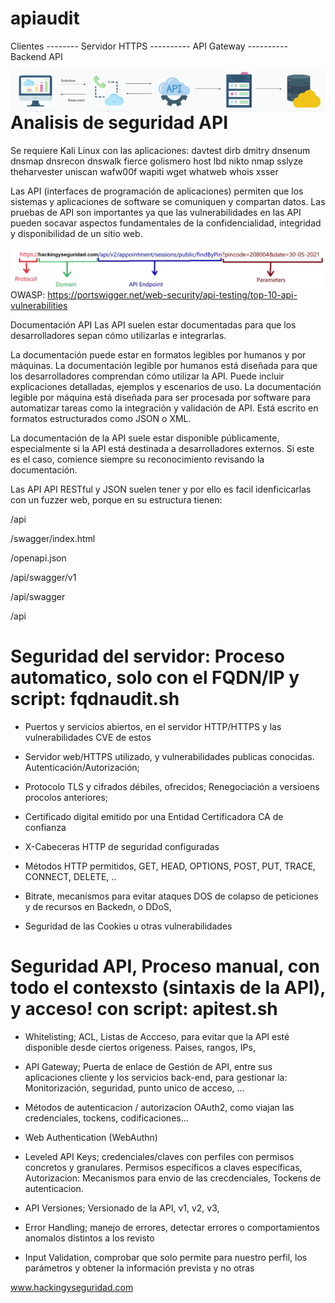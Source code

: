 # apiaudit

Clientes -------- Servidor HTTPS ---------- API Gateway ---------- Backend API

<img style="float:left" alt="api estructura" src="https://github.com/hackingyseguridad/apiaudit/blob/main/api0.png">

# Analisis de seguridad API

Se requiere Kali Linux con las aplicaciones: davtest dirb dmitry dnsenum dnsmap dnsrecon dnswalk fierce golismero host lbd nikto nmap sslyze theharvester uniscan wafw00f wapiti wget whatweb whois xsser

Las API (interfaces de programación de aplicaciones) permiten que los sistemas y aplicaciones de software se comuniquen y compartan datos. Las pruebas de API son importantes ya que las vulnerabilidades en las API pueden socavar aspectos fundamentales de la confidencialidad, integridad y disponibilidad de un sitio web.

<img style="float:left" alt="API sintaxis" src="https://github.com/hackingyseguridad/apiaudit/blob/main/api.png">

OWASP: 
https://portswigger.net/web-security/api-testing/top-10-api-vulnerabilities

Documentación API
Las API suelen estar documentadas para que los desarrolladores sepan cómo utilizarlas e integrarlas.

La documentación puede estar en formatos legibles por humanos y por máquinas. La documentación legible por humanos está diseñada para que los desarrolladores comprendan cómo utilizar la API. Puede incluir explicaciones detalladas, ejemplos y escenarios de uso. La documentación legible por máquina está diseñada para ser procesada por software para automatizar tareas como la integración y validación de API. Está escrito en formatos estructurados como JSON o XML.

La documentación de la API suele estar disponible públicamente, especialmente si la API está destinada a desarrolladores externos. Si este es el caso, comience siempre su reconocimiento revisando la documentación.

Las API API RESTful y JSON suelen tener y  por ello es facil idenficicarlas con un fuzzer web, porque en su estructura tienen: 

/api

/swagger/index.html

/openapi.json

/api/swagger/v1

/api/swagger

/api

# Seguridad del servidor: Proceso automatico, solo con el FQDN/IP y script: fqdnaudit.sh

- Puertos y servicios abiertos, en el servidor HTTP/HTTPS y las vulnerabilidades CVE de estos

- Servidor web/HTTPS utilizado, y vulnerabilidades publicas conocidas. Autenticación/Autorización;

- Protocolo TLS y cifrados débiles, ofrecidos; Renegociación a versioens procolos anteriores;

- Certificado digital  emitido por una  Entidad Certificadora CA  de confianza

- X-Cabeceras HTTP de seguridad configuradas

- Métodos HTTP permitidos, GET, HEAD, OPTIONS, POST, PUT, TRACE, CONNECT, DELETE, ..

- Bitrate, mecanismos para evitar ataques DOS de colapso de peticiones y de recursos en Backedn, o DDoS,

- Seguridad de las Cookies u otras vulnerabilidades

# Seguridad API, Proceso manual, con todo el contexsto (sintaxis de la API), y acceso! con script: apitest.sh 

- Whitelisting; ACL, Listas de Accceso, para evitar que la API esté disponible desde ciertos origeness. Paises, rangos, IPs,

- API Gateway; Puerta de enlace de Gestión de API, entre sus aplicaciones cliente y los servicios back-end, para gestionar la: Monitorización, seguridad, punto unico de acceso, ...

- Métodos de autenticacion / autorizacion OAuth2, como viajan las credenciales, tockens, codificaciones...

- Web Authentication (WebAuthn)

- Leveled API Keys; credenciales/claves con perfiles con permisos concretos y granulares. Permisos específicos a claves específicas, Autorizacion: Mecanismos para envio de las crecdenciales, Tockens de autenticacion.

- API Versiones; Versionado de la API, v1, v2, v3,

- Error Handling; manejo de errores, detectar errores o comportamientos anomalos distintos a los revisto

- Input Validation, comprobar que solo permite para nuestro perfil, los parámetros y obtener la información prevista y no otras

www.hackingyseguridad.com


